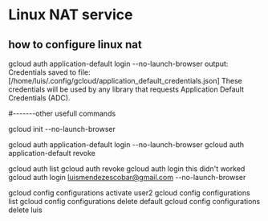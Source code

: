 # Linux NAT service

## how to configure linux nat 


gcloud auth application-default login --no-launch-browser
output:
Credentials saved to file: [/home/luis/.config/gcloud/application_default_credentials.json]
These credentials will be used by any library that requests Application Default Credentials (ADC).




#-------other usefull commands

gcloud init --no-launch-browser

gcloud auth application-default login --no-launch-browser
gcloud auth application-default revoke

gcloud auth list
gcloud auth revoke
gcloud auth login
this didn't worked
gcloud auth login luismendezescobar@gmail.com --no-launch-browser

gcloud config configurations activate user2
gcloud config configurations list
gcloud config configurations delete default
gcloud config configurations delete luis

